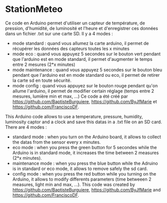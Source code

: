 # StationMeteo

Ce code en Arduino permet d'utiliser un capteur de température, de pression, d'humidité, de luminosité et l'heure et d'enregistrer ces données dans un fichier .txt sur une carte SD.
Il y a 4 modes : 
- mode standard : quand vous allumez la carte arduino, il permet de récupérer les données des capteurs toutes les x minutes
- mode eco : quand vous appuyez 5 secondes sur le bouton vert pendant que l'arduino est en mode standard, il permet d'augmenter le temps entre 2 mesures (2*x minutes)
- mode maintenance : quand vous appuyez 5 secondes sur le bouton bleu pendant que l'arduino est en mode standard ou eco, il permet de retirer la carte sd en toute sécurité.
- mode config : quand vous appuyez sur le bouton rouge pendant qu'on allume l'arduino, il permet de modifier certain réglage (temps entre 2 mesures, lumière min et max, ...)
Ce code a été créé par https://github.com/BaptisteBurguiere, https://github.com/ByJfMarie et https://github.com/FranciscoDF.


This Arduino code allows to use a temperature, pressure, humidity, luminosity captor and a clock and save this datas in a .txt file on an SD card.
There are 4 modes :
- standard mode : when you turn on the Arduino board, it allows to collect the datas from the sensor every x minutes.
- eco mode : when you press the green button for 5 secondes while the Arduino is in standard mode, it increases the time between 2 measures (2*x minutes).
- maintenance mode : when you press the blue button while the Adruino is in standard or eco mode, it allows to remove safely the sd card.
- config mode : when you press the red button while you turning on the Arduino, it allows to modify differents parameters (time betweeen 2 measures, light min and max, ...).
This code was created by https://github.com/BaptisteBurguiere, https://github.com/ByJfMarie and https://github.com/FranciscoDF.
